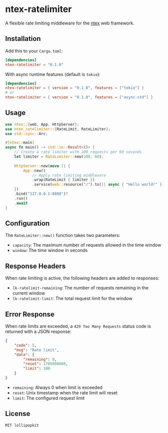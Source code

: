 # ntex-ratelimiter

A flexible rate limiting middleware for the [ntex](https://github.com/ntex-rs/ntex) web framework.

## Installation

Add this to your `Cargo.toml`:

```toml
[dependencies]
ntex-ratelimiter = "0.1.0"
```

With async runtime features (default is `tokio`):

```toml
[dependencies]
ntex-ratelimiter = { version = "0.1.0", features = ["tokio"] }
# or
ntex-ratelimiter = { version = "0.1.0", features = ["async-std"] }
```

## Usage

```rust
use ntex::{web, App, HttpServer};
use ntex_ratelimiter::{RateLimit, RateLimiter};
use std::sync::Arc;

#[ntex::main]
async fn main() -> std::io::Result<()> {
    // Create a rate limiter with 100 requests per 60 seconds
    let limiter = RateLimiter::new(100, 60);
    
    HttpServer::new(move || {
        App::new()
            // Apply rate limiting middleware
            .wrap(RateLimit { limiter })
            .service(web::resource("/").to(|| async { "Hello world!" }))
    })
    .bind("127.0.0.1:8080")?
    .run()
    .await
}
```

## Configuration

The `RateLimiter::new()` function takes two parameters:

- `capacity`: The maximum number of requests allowed in the time window
- `window`: The time window in seconds

## Response Headers

When rate limiting is active, the following headers are added to responses:

- `lk-ratelimit-remaining`: The number of requests remaining in the current window
- `lk-ratelimit-limit`: The total request limit for the window

## Error Response

When rate limits are exceeded, a `429 Too Many Requests` status code is returned with a JSON response:

```json
{
    "code": 5,
    "msg": "Rate limit",
    "data": {
        "remaining": 0,
        "reset": 1700000000,
        "limit": 100
    }
}
```

- `remaining`: Always 0 when limit is exceeded
- `reset`: Unix timestamp when the rate limit will reset
- `limit`: The configured request limit

## License

`MIT lollipopkit`
